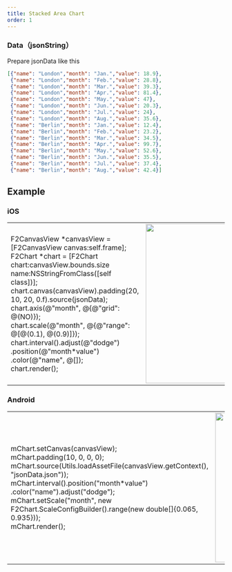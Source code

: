 ```yaml
---
title: Stacked Area Chart
order: 1
---
```



### Data（jsonString）
Prepare jsonData like this

```json
[{"name": "London","month": "Jan.","value": 18.9}, 
 {"name": "London","month": "Feb.","value": 28.8}, 
 {"name": "London","month": "Mar.","value": 39.3}, 
 {"name": "London","month": "Apr.","value": 81.4},
 {"name": "London","month": "May.","value": 47}, 
 {"name": "London","month": "Jun.","value": 20.3}, 
 {"name": "London","month": "Jul.","value": 24},
 {"name": "London","month": "Aug.","value": 35.6},
 {"name": "Berlin","month": "Jan.","value": 12.4}, 
 {"name": "Berlin","month": "Feb.","value": 23.2}, 
 {"name": "Berlin","month": "Mar.","value": 34.5},
 {"name": "Berlin","month": "Apr.","value": 99.7},
 {"name": "Berlin","month": "May.","value": 52.6},
 {"name": "Berlin","month": "Jun.","value": 35.5}, 
 {"name": "Berlin","month": "Jul.","value": 37.4}, 
 {"name": "Berlin","month": "Aug.","value": 42.4}]

```


## Example

### iOS
<html>
    <table style="margin-left: auto; margin-right: auto;">
        <tr>
            <td width = 55%>
            F2CanvasView *canvasView =[F2CanvasView canvas:self.frame];<br/>
             F2Chart *chart = [F2Chart chart:canvasView.bounds.size name:NSStringFromClass([self class])];<br/>
             chart.canvas(canvasView).padding(20, 10, 20, 0.f).source(jsonData);<br/>
             chart.axis(@"month", @{@"grid": @(NO)});<br/>
             chart.scale(@"month", @{@"range": @[@(0.1), @(0.9)]});<br/>
             chart.interval().adjust(@"dodge")
                             .position(@"month*value")
                             .color(@"name", @[]);<br/>
             chart.render();
            </td>
            <td>
             <img src="https://gw.alipayobjects.com/mdn/rms_04a9e5/afts/img/A*V4ShQaBIk0sAAAAAAAAAAAAAARQnAQ" style="max-height: 100%" width = "346" height = "369" />
            </td>
        </tr>
    </table>
</html>


### Android
<html>
    <table style="margin-left: auto; margin-right: auto;">
        <tr>
             <td width = 55%>
                mChart.setCanvas(canvasView);<br/>
                mChart.padding(10, 0, 0, 0);<br/>
                mChart.source(Utils.loadAssetFile(canvasView.getContext(), "jsonData.json"));<br/>
                mChart.interval().position("month*value")
                                 .color("name").adjust("dodge");<br/>
                mChart.setScale("month", new F2Chart.ScaleConfigBuilder().range(new double[]{0.065, 0.935}));<br/>
                mChart.render();<br/>
            </td>
            <td>
             <img src="https://gw.alipayobjects.com/mdn/rms_04a9e5/afts/img/A*XPqsT4-ImmwAAAAAAAAAAAAAARQnAQ" style="max-height: 100%" width = "346" />
            </td>
        </tr>
    </table>
</html>